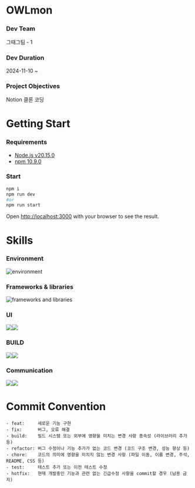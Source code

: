 # OWLmon

### Dev Team

그때그팀 - 1

### Dev Duration

2024-11-10 ~

### Project Objectives

Notion 클론 코딩

# Getting Start

### Requirements

- [Node.js v20.15.0](https://nodejs.org/en/blog/release/v20.15.0)
- [npm 10.9.0](https://www.npmjs.com/package/npm?activeTab=versions)

### Start

```bash
npm i
npm run dev
#or
npm run start
```

Open [http://localhost:3000](http://localhost:3000) with your browser to see the result.

# Skills

### Environment

![environment](https://skillicons.dev/icons?i=vscode,git,github)

### Frameworks & libraries

![frameworks and libraries](https://go-skill-icons.vercel.app/api/icons?i=nextjs,ts,reactquery,zustand)

### UI

<img src="https://img.shields.io/badge/Tailwind CSS-06B6D4?style=for-the-badge&logo=tailwindCSS&logoColor=white"/><img src="https://img.shields.io/badge/shadcn/ui-000000?style=for-the-badge&logo=shadcnui&logoColor=white">

### BUILD

<img src="https://img.shields.io/badge/npm-CB3837?style=for-the-badge&logo=npm&logoColor=white"/><img src="https://img.shields.io/badge/Webpack-8DD6F9?style=for-the-badge&logo=webpack&logoColor=black">

### Communication

<img src="https://img.shields.io/badge/Notion-000000?style=for-the-badge&logo=notion&logoColor=white"/><img src="https://img.shields.io/badge/Postman-FF6C37?style=for-the-badge&logo=postman&logoColor=white"/>

# Commit Convention

```
- feat:     새로운 기능 구현
- fix:      버그, 오류 해결
- build:    빌드 시스템 또는 외부에 영향을 미치는 변경 사항 종속성 (라이브러리 추가 등)
- refactor: 버그 수정이나 기능 추가가 없는 코드 변경 (코드 구조 변경, 성능 향상 등)
- chore:    코드의 의미에 영향을 미치지 않는 변경 사항 (파일 이동, 이름 변경, 주석, README, CSS 등)
- test:     테스트 추가 또는 이전 테스트 수정
- hotfix:   현재 개발중인 기능과 관련 없는 긴급수정 사항을 commit할 경우 (남용 금지)
```
